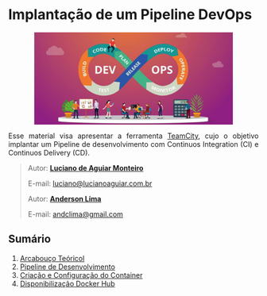 
# Implantação de um Pipeline DevOps
<p align="center"><img src="manuscript/images/devops.jpeg"  width="400" height="186" align="middle"/></p>

<p align="justify">Esse material visa apresentar a ferramenta <a href="https://www.jetbrains.com/teamcity/?source=google&medium=cpc&campaign=12704032062&gclid=Cj0KCQjwrJOMBhCZARIsAGEd4VEvmhLzrxXgIWnJJaBqSzEqfn_0Uv2Wb-uzBLFEWgfIOyCW-6GD5OEaAjL2EALw_wcB"> TeamCity</a>, cujo o objetivo implantar um Pipeline de desenvolvimento com Continuos Integration (CI) e Continuos Delivery (CD).</p>

> Autor: **[Luciano de Aguiar Monteiro](https://github.com/lucianoaguiarthe)**
> 
> E-mail: luciano@lucianoaguiar.com.br
> 
> Autor: **[Anderson Lima](https://github.com/lucianoaguiarthe)**
> 
> E-mail: andclima@gmail.com



## Sumário


1. [Arcabouço Teóricol](manuscript/pipeline-cicd.md)
2. [Pipeline de Desenvolvimento](manuscript/pipeline-cicd.md)
3. [Criação e Configuração do Container](manuscript/Configuracao-Docker.md)
4. [Disponibilização Docker Hub](manuscript/Configuracao-DockerHub.md)
